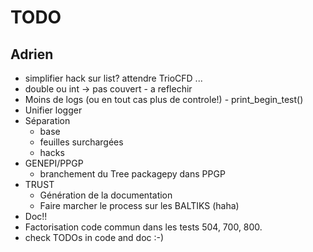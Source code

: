 # TODO #

## Adrien  ##
* simplifier hack sur list? attendre TrioCFD ...
* double ou int -> pas couvert - a reflechir
* Moins de logs (ou en tout cas plus de controle!) - print_begin_test()
* Unifier logger
* Séparation
    - base
    - feuilles surchargées 
    - hacks
* GENEPI/PPGP
    - branchement du Tree packagepy dans PPGP
* TRUST
    - Génération de la documentation
    - Faire marcher le process sur les BALTIKS (haha)
* Doc!!
* Factorisation code commun dans les tests 504, 700, 800.
* check TODOs in code and doc :-)
